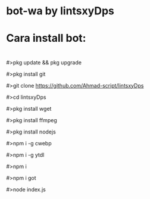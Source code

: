 # bot-wa by lintsxyDps

# Cara install bot:
#
#>pkg update && pkg upgrade

#>pkg install git

#>git clone https://github.com/Ahmad-script/lintsxyDps

#>cd lintsxyDps

#>pkg install wget

#>pkg install ffmpeg

#>pkg install nodejs

#>npm i -g cwebp

#>npm i -g ytdl

#>npm i

#>npm i got

#>node index.js

